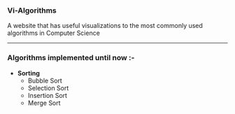 ### Vi-Algorithms
A website that has useful visualizations to the most commonly used algorithms in Computer Science

---

### Algorithms implemented until now :-

* **Sorting**
  - Bubble Sort
  - Selection Sort 
  - Insertion Sort
  - Merge Sort
